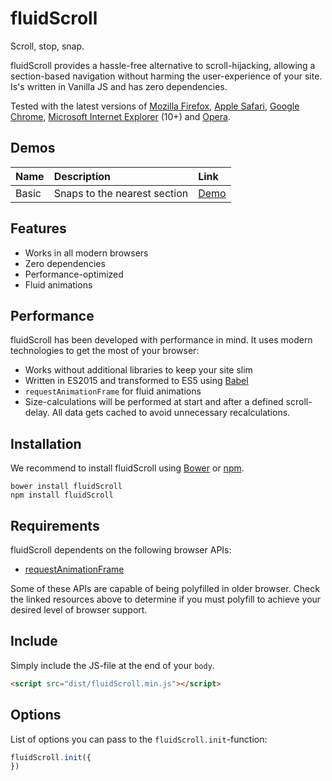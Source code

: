 # fluidScroll

Scroll, stop, snap.

fluidScroll provides a hassle-free alternative to scroll-hijacking, allowing a section-based navigation without harming the user-experience of your site. Is's written in Vanilla JS and has zero dependencies.

Tested with the latest versions of [Mozilla Firefox](https://www.mozilla.org/en-US/firefox/new/), [Apple Safari](https://www.apple.com/safari/), [Google Chrome](https://www.google.com/chrome/browser/), [Microsoft Internet Explorer](http://windows.microsoft.com/en-us/internet-explorer/download-ie) (10+) and [Opera](http://www.opera.com/).

## Demos

| Name | Description | Link |
|:-----------|:------------|:------------|
| Basic | Snaps to the nearest section | [Demo]() |

## Features

- Works in all modern browsers
- Zero dependencies
- Performance-optimized
- Fluid animations

## Performance

fluidScroll has been developed with performance in mind. It uses modern technologies to get the most of your browser:

- Works without additional libraries to keep your site slim
- Written in ES2015 and transformed to ES5 using [Babel](https://babeljs.io)
- `requestAnimationFrame` for fluid animations
- Size-calculations will be performed at start and after a defined scroll-delay. All data gets cached to avoid unnecessary recalculations.

## Installation

We recommend to install fluidScroll using [Bower](http://bower.io/) or [npm](https://npmjs.com).

	bower install fluidScroll
	npm install fluidScroll
	
## Requirements

fluidScroll dependents on the following browser APIs:

- [requestAnimationFrame](http://caniuse.com/#feat=requestanimationframe)

Some of these APIs are capable of being polyfilled in older browser. Check the linked resources above to determine if you must polyfill to achieve your desired level of browser support.
	
## Include

Simply include the JS-file at the end of your `body`.

```html
<script src="dist/fluidScroll.min.js"></script>
```

## Options

List of options you can pass to the `fluidScroll.init`-function:

```js
fluidScroll.init({
})
```
